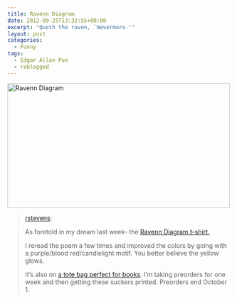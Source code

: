 ```yaml
---
title: Ravenn Diagram
date: 2012-09-25T13:32:55+00:00
excerpt: "Quoth the raven, `Nevermore.'"
layout: post
categories:
  - Funny
tags:
  - Edgar Allan Poe
  - reblogged
---
```

[<img class="aligncenter" title="ravenn-diagram" src="http://24.media.tumblr.com/tumblr_mawzqwPUz31qzib9vo1_500.png" alt="Ravenn Diagram" width="500" height="281" />](http://joebidenfanclub.com/post/32267922277/as-foretold-in-my-dream-last-week-the-ravenn)

> [rstevens](http://joebidenfanclub.com/post/32267922277/as-foretold-in-my-dream-last-week-the-ravenn):
  
> As foretold in my dream last week- the [Ravenn Diagram t-shirt.](http://store.dieselsweeties.com/products/ravenn-diagram-shirt)
> 
> I reread the poem a few times and improved the colors by going with a purple/blood red/candlelight motif. You better believe the yellow glows.
> 
> It’s also on [a tote bag perfect for books](http://store.dieselsweeties.com/products/ravenn-diagram-tote-bag). I’m taking preorders for one week and then getting these suckers printed. Preorders end October 1.